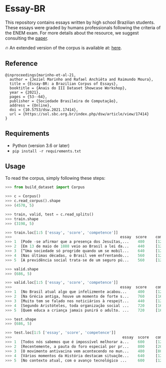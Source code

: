 # Essay-BR
This repository contains essays written by high school Brazilian students.
These essays were graded by humans professionals following the criteria of the ENEM exam.
For more details about the resource, we suggest consulting the [paper](https://sol.sbc.org.br/index.php/dsw/article/view/17414).

🔥 An extended version of the corpus is available at: [here](https://github.com/lplnufpi/essay-br).

## Reference

```
@inproceedings{marinho-et-al-21,
  author = {Jeziel Marinho and Rafael Anchiêta and Raimundo Moura},
  title = {Essay-BR: a Brazilian Corpus of Essays},
  booktitle = {Anais do III Dataset Showcase Workshop},
  year = {2021},
  pages = {53--64},
  publisher = {Sociedade Brasileira de Computação},
  address = {Online},
  doi = {10.5753/dsw.2021.17414},
  url = {https://sol.sbc.org.br/index.php/dsw/article/view/17414}
}
```

## Requirements

- Python (version 3.6 or later)
- `pip install -r requirements.txt`

## Usage
To read the corpus, simply following these steps:

````python
>>> from build_dataset import Corpus

>>> c = Corpus()
>>> c.read_corpus().shape
>>> (4570, 5)

>>> train, valid, test = c.read_splits()
>>> train.shape
>>> (3198, 5)

>>> train.loc[1:5 ['essay', 'score', 'competence']] 
>>>                                                 essay  score    competence
>>> 1  [Pode -se afirmar que a presença dos Jesuítas,...    480     [120, 120, 80, 80, 80]
>>> 2  [Em 13 de maio de 1888 veio ao Brasil a lei da...    440     [120, 80, 80, 80, 80]
>>> 3  [“Uma sociedade só progride quando um se mobil...    640     [120, 160, 120, 120, 120]
>>> 4  [Nas últimas décadas, o Brasil vem enfrentando...    560     [120, 120, 80, 120, 120]
>>> 5  [A previdência social trata-se de um seguro pú...    560     [120, 160, 80, 120, 80]

>>> valid.shape
>>> (686, 5)

>>> valid.loc[1:5 ['essay', 'score', 'competence']]
>>>                                                 essay  score    competence
>>> 1  [No Brasil atual algo que infelizmente acabou...     400     [120, 80, 80, 80, 40]
>>> 2  [Na Grécia antiga, houve um momento de forte s...    760     [160, 160, 120, 160, 160]
>>> 3  [Muito tem se falado nos noticiários à respeit...    440     [120, 80, 80, 120, 40]
>>> 4  [Segundo Aristóteles, toda organização social ...    720     [160, 120, 160, 160, 120]
>>> 5  [Quem educa a criança jamais punirá o adulto. ...    720     [160, 120, 120, 160, 160]

>>> test.shape
>>> (686, 5)

>>> test.loc[1:5 ['essay', 'score', 'competence']]
>>>                                                  essay  score   competence
>>> 1  [Todos nós sabemos que é impossível melhorar a...    600     [120, 120, 120, 120, 120]
>>> 2  [Recentemente, a pauta do foro especial por pr...    800     [200, 200, 200, 200, 0]
>>> 3  [O movimento antivacina vem acontecendo no mun...    480     [80, 120, 80, 120, 80]
>>> 4  [Vários momentos da História destacam situaçõe...    640     [120, 160, 120, 120, 120]
>>> 5  [No contexto atual, com o avanço tecnológico ...     600     [120, 120, 120, 120, 120]

